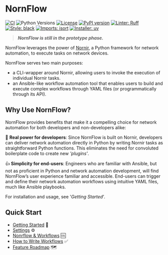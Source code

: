 # NornFlow

[![CI](https://github.com/theandrelima/nornflow/actions/workflows/ci.yml/badge.svg)](https://github.com/theandrelima/nornflow/actions/workflows/ci.yml)
![Python Versions](https://img.shields.io/badge/python-3.10%20%7C%203.11%20%7C%203.12-blue)
[![License](https://img.shields.io/badge/License-GPL%203.0-blue.svg)](https://opensource.org/licenses/GPL-3.0)
[![PyPI version](https://badge.fury.io/py/nornflow.svg)](https://badge.fury.io/py/nornflow)
[![Linter: Ruff](https://img.shields.io/endpoint?url=https://raw.githubusercontent.com/astral-sh/ruff/main/assets/badge/v2.json)](https://github.com/astral-sh/ruff)
[![Style: black](https://img.shields.io/badge/code%20style-black-000000.svg)](https://github.com/psf/black)
[![Imports: isort](https://img.shields.io/badge/%20imports-isort-%231674b1?style=flat&labelColor=ef8336)](https://pycqa.github.io/isort/)
[![Installer: uv](https://img.shields.io/badge/installer-uv-blue)](https://github.com/astral-sh/uv)


> ***NornFlow is still in the prototype phase.***

NornFlow leverages the power of [Nornir](https://github.com/nornir-automation/nornir), a Python framework for network automation, to execute tasks on network devices. 

NornFlow serves two main purposes:
- a CLI-wrapper around Nornir, allowing users to invoke the execution of individual Nornir tasks.
- an Ansible-like workflow automation tool that enables users to build and execute complex workflows through YAML files (or programmatically through its API).


## Why Use NornFlow?

NornFlow provides benefits that make it a compelling choice for network automation for both developers and non-developers alike:

💪 **Real power for developers**: Since NornFlow is built on Nornir, developers can deliver network automation directly in Python by writing Nornir tasks as straightforward Python functions. This eliminates the need for convoluted boilerplate code to create new *'plugins'*.

👍 **Simplicity for end-users**: Engineers who are familiar with Ansible, but not as proficient in Python and network automation development, will find NornFlow’s user experience familiar and accessible. End-users can trigger and define their network automation workflows using intuitive YAML files, much like Ansible playbooks.


For installation and usage, see '*Getting Started*'.

## Quick Start
- [Getting Started](https://github.com/theandrelima/nornflow/tree/main/docs/getting_started.md) 🏁
- [Settings](https://github.com/theandrelima/nornflow/tree/main/docs/nornflow_settings.md) ⚙
- [Nonrflow & Workflows](https://github.com/theandrelima/nornflow/tree/main/docs/nornflow_and_workflows.md) 🆒
- [How to Write Workflows](https://github.com/theandrelima/nornflow/tree/main/docs/how_to_write_workflows.md) ✅
- [Feature Roadmap](https://github.com/theandrelima/nornflow/tree/main/docs/feature_roadmap.md) 🗺️